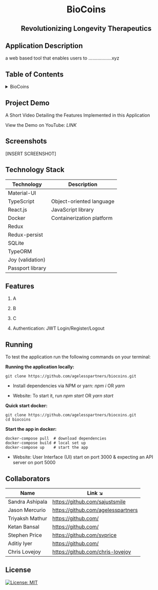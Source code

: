 <!-- PROJECT TITLE -->
  <h1 align="center">BioCoins</h1>
 <h2 2 align="center">
    Revolutionizing Longevity Therapeutics
    <br />
    </h2>

## Application Description

a web based tool that enables users to ..................xyz

## Table of Contents

<details>
<summary>BioCoins</summary>

- [Application Description](#application-description)
- [Table of Contents](#table-of-contents)
- [Project Demo](#demo)
- [Screenshots](#screenshots)
- [Technology Stack](#technology-stack)
- [Features](#features)
- [Running](#running)
- [Collaborators](#collaborators)
- [References](#references)
- [License](#license)

</details>

## Project Demo

A Short Video Detailing the Features Implemented in this Application

View the Demo on YouTube: _LINK_

## Screenshots

[INSERT SCREENSHOT]

## Technology Stack

| Technology       | Description               |
| ---------------- | ------------------------- |
| Material-UI      |                           |
| TypeScript       | Object-oriented language  |
| React.js         | JavaScript library        |
| Docker           | Containerization platform |
| Redux            |                           |
| Redux-persist    |                           |
| SQLite           |                           |
| TypeORM          |                           |
| Joy (validation) |                           |
| Passport library |                           |

## Features

1. A

2. B

3. C

4. Authentication: JWT Login/Register/Logout

## Running

To test the application run the following commands on your terminal:

**Running the application locally:**

```
git clone https://github.com/agelesspartners/biocoins.git
```

- Install dependencies via NPM or yarn: _npm i_ OR _yarn_

- Website: To start it, run _npm start_ OR _yarn start_

**Quick start docker:**

```
git clone https://github.com/agelesspartners/biocoins.git
cd biocoins
```

**Start the app in docker:**

```
docker-compose pull  # download dependencies
docker-compose build # local set up
docker-compose up    # start the app
```

- Website: User Interface (UI) start on port 3000 & expecting an API server on port 5000

## Collaborators

| Name            | Link ↘️                            |
| --------------- | ---------------------------------- |
| Sandra Ashipala | https://github.com/sajustsmile     |
| Jason Mercurio  | https://github.com/agelesspartners |
| Triyaksh Mathur | https://github.com/                |
| Ketan Bansal    | https://github.com/                |
| Stephen Price   | https://github.com/svprice         |
| Aditiy Iyer     | https://github.com/                |
| Chris Lovejoy   | https://github.com/chris-lovejoy   |

## License

[![License: MIT](https://img.shields.io/badge/License-MIT-yellow.svg)](https://github.com/agelesspartners/biocoins/blob/main/LICENSE)
